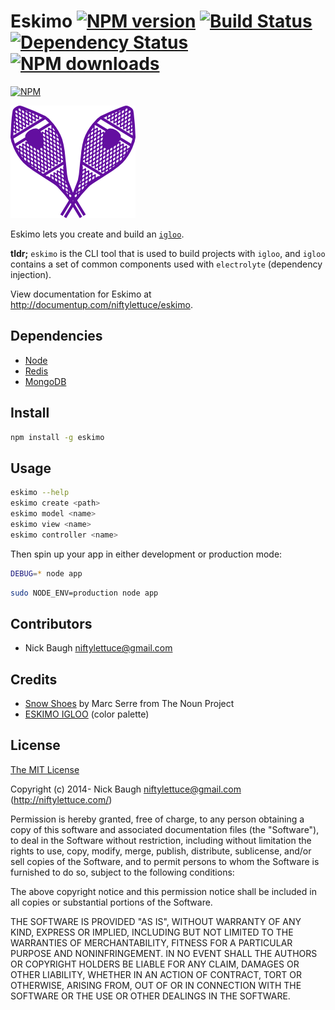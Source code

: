 
# Eskimo [![NPM version][npm-image]][npm-url] [![Build Status][travis-image]][travis-url] [![Dependency Status][depstat-image]][depstat-url] [![NPM downloads][npm-downloads]][npm-url]

[![NPM](https://nodei.co/npm/eskimo.png?downloads=true)](https://nodei.co/npm/eskimo/)

![Eskimo](/eskimo.png?raw=true)

Eskimo lets you create and build an [`igloo`](https://github.com/niftylettuce/igloo).

**tldr;** `eskimo` is the CLI tool that is used to build projects with `igloo`, and `igloo` contains a set of common components used with `electrolyte` (dependency injection).

View documentation for Eskimo at <http://documentup.com/niftylettuce/eskimo>.


## Dependencies

* [Node](http://nodejs.org)
* [Redis](http://redis.io/)
* [MongoDB](http://www.mongodb.org/)


## Install

```bash
npm install -g eskimo
```


## Usage

```bash
eskimo --help
eskimo create <path>
eskimo model <name>
eskimo view <name>
eskimo controller <name>
```

Then spin up your app in either development or production mode:

```bash
DEBUG=* node app
```

```bash
sudo NODE_ENV=production node app
```


## Contributors

* Nick Baugh <niftylettuce@gmail.com>


## Credits

* [Snow Shoes](http://thenounproject.com/term/snow-shoes/2678/) by Marc Serre from The Noun Project
* [ESKIMO IGLOO](http://www.colourlovers.com/palette/1933518/ESKIMO_IGLOO) (color palette)

[npm-url]: https://npmjs.org/package/eskimo
[npm-image]: http://img.shields.io/npm/v/eskimo.svg?style=flat
[npm-downloads]: http://img.shields.io/npm/dm/eskimo.svg?style=flat

[travis-url]: http://travis-ci.org/niftylettuce/eskimo
[travis-image]: http://img.shields.io/travis/niftylettuce/eskimo.svg?style=flat

[depstat-url]: https://gemnasium.com/niftylettuce/eskimo
[depstat-image]: http://img.shields.io/gemnasium/niftylettuce/eskimo.svg?style=flat

## License

[The MIT License](http://en.wikipedia.org/wiki/MIT_License)

Copyright (c) 2014- Nick Baugh niftylettuce@gmail.com (http://niftylettuce.com/)

Permission is hereby granted, free of charge, to any person obtaining a copy of this software and associated documentation files (the "Software"), to deal in the Software without restriction, including without limitation the rights to use, copy, modify, merge, publish, distribute, sublicense, and/or sell copies of the Software, and to permit persons to whom the Software is furnished to do so, subject to the following conditions:

The above copyright notice and this permission notice shall be included in all copies or substantial portions of the Software.

THE SOFTWARE IS PROVIDED "AS IS", WITHOUT WARRANTY OF ANY KIND, EXPRESS OR IMPLIED, INCLUDING BUT NOT LIMITED TO THE WARRANTIES OF MERCHANTABILITY, FITNESS FOR A PARTICULAR PURPOSE AND NONINFRINGEMENT. IN NO EVENT SHALL THE AUTHORS OR COPYRIGHT HOLDERS BE LIABLE FOR ANY CLAIM, DAMAGES OR OTHER LIABILITY, WHETHER IN AN ACTION OF CONTRACT, TORT OR OTHERWISE, ARISING FROM, OUT OF OR IN CONNECTION WITH THE SOFTWARE OR THE USE OR OTHER DEALINGS IN THE SOFTWARE.
